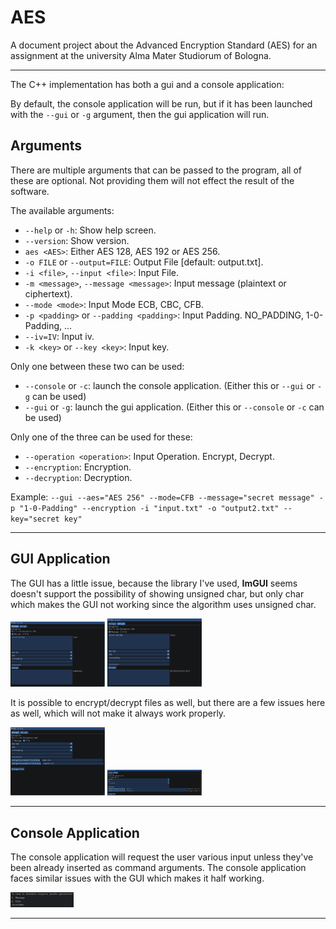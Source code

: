 # AES
A document project about the Advanced Encryption Standard (AES) for an assignment at the university Alma Mater Studiorum of Bologna.

<hr>

The C++ implementation has both a gui and a console application:

By default, the console application will be run, but if it has been launched with the `--gui` or `-g` argument, then the gui application will run.

## Arguments

There are multiple arguments that can be passed to the program, all of these are optional. Not providing them will not effect the result of the software.

The available arguments:
- `--help` or `-h`: Show help screen.
- `--version`: Show version.
- `aes <AES>`: Either AES 128, AES 192 or AES 256.
- `-o FILE` or `--output=FILE`: Output File [default: output.txt].
- `-i <file>`, `--input <file>`: Input File.
- `-m <message>`, `--message <message>`: Input message (plaintext or ciphertext).
- `--mode <mode>`: Input Mode ECB, CBC, CFB.
- `-p <padding>` or `--padding <padding>`: Input Padding. NO_PADDING, 1-0-Padding, ...
- `--iv=IV`: Input iv.
- `-k <key>` or `--key <key>`: Input key.

Only one between these two can be used:
- `--console` or `-c`: launch the console application. (Either this or `--gui` or `-g` can be used)
- `--gui` or `-g`: launch the gui application. (Either this or `--console` or `-c` can be used)

Only one of the three can be used for these:
- `--operation <operation>`: Input Operation. Encrypt, Decrypt.
- `--encryption`: Encryption.
- `--decryption`: Decryption.

Example:
  `--gui --aes="AES 256" --mode=CFB --message="secret message" -p "1-0-Padding" --encryption -i "input.txt" -o "output2.txt" --key="secret key"`

<hr>

## GUI Application

The GUI has a little issue, because the library I've used, **ImGUI** seems doesn't support the possibility of showing unsigned char, but only char which makes the GUI not working since the algorithm uses unsigned char.

<img src="https://github.com/LucaR01/AES/blob/main/screens/gui_encrypt_message.PNG" width="30%" heigth="30%" /> <img src="https://github.com/LucaR01/AES/blob/main/screens/gui_decrypt_message.PNG" width="30%" heigth="30%" />

It is possible to encrypt/decrypt files as well, but there are a few issues here as well, which will not make it always work properly.

<img src="https://github.com/LucaR01/AES/blob/main/screens/gui_encrypt_file.PNG" width="30%" heigth="30%" /> <img src="https://github.com/LucaR01/AES/blob/main/screens/gui_decrypt_file.PNG" width="30%" heigth="30%" />

<hr>

## Console Application

The console application will request the user various input unless they've been already inserted as command arguments. The console application faces similar issues with the GUI which makes it half working.

<img src="https://github.com/LucaR01/AES/blob/main/screens/console_operazione.PNG" width="20%" heigth="20%" />

<hr>
